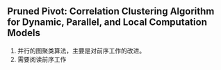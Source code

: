 ## Pruned Pivot: Correlation Clustering Algorithm for Dynamic, Parallel, and Local Computation Models
1. 并行的图聚类算法，主要是对前序工作的改进。
2. 需要阅读前序工作